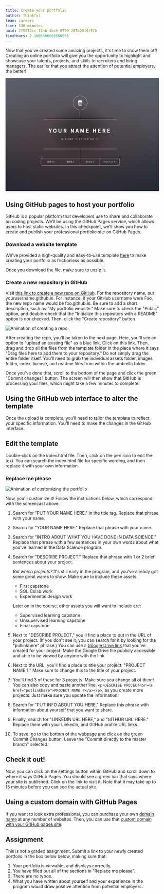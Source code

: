 ```yaml
---
title: Create your portfolio
author: Thinkful
team: careers
time: 130 minutes
uuid: 2f5212cc-13ab-4bab-8799-287a20f6f57b
timeHours: 2.1666666666666665
---
```


Now that you've created some amazing projects, it's time to show them off! Creating an online portfolio will give you the opportunity to highlight and showcase your talents, projects, and skills to recruiters and hiring managers. The earlier that you attract the attention of potential employers, the better!


![Image of portfolio template homepage](portfolio_site.png)

## Using GitHub pages to host your portfolio

GitHub is a popular platform that developers use to share and collaborate on coding projects. We'll be using the GitHub Pages service, which allows users to host static websites. In this checkpoint, we'll show you how to create and publish your professional portfolio site on GitHub Pages.

### Download a website template

We've provided a high-quality and easy-to-use template [here](https://tf-assets-prod.s3.amazonaws.com/tf-curric/data-science/html5up-dimension.7.10.19.zip) to make creating your portfolio as frictionless as possible. 

Once you download the file, make sure to unzip it.

### Create a new repository in GitHub

Visit [this link to create a new repo on GitHub](https://github.com/new). For the repository name, put yourusername.github.io. For instance, if your GitHub username were Foo, the new repo name would be foo.github.io. Be sure to add a short description, such as "My portfolio website." Make sure to check the "Public" option, and double-check that the "Initialize this repository with a README" option is _not_ checked. Then, click the "Create repository" button.

![Animation of creating a repo](portfolio2.gif)

After creating the repo, you'll be taken to the next page. Here, you'll see an option to "upload an existing file" as a blue link. Click on this link. Then, drag and drop all the files from the template folder in the place where it says "Drag files here to add them to your repository." Do not simply drag the entire folder itself. You'll need to grab the individual assets folder, images folder, index, license, and readme files from within the umbrella folder.

Once you've done that, scroll to the bottom of the page and click the green "Commit changes" button. The screen will then show that GitHub is processing your files, which might take a few minutes to complete.


## Using the GitHub web interface to alter the template

Once the upload is complete, you'll need to tailor the template to reflect your specific information. You'll need to make the changes in the GitHub interface.

## Edit the template

Double-click on the index.html file. Then, click on the pen icon to edit the text. You can search the index.html file for specific wording, and then replace it with your own information.

### Replace me please

![Animation of customizing the portfolio](portfolio4.gif)

Now, you'll customize it! Follow the instructions below, which correspond with the screencast above.

1. Search for "PUT YOUR NAME HERE." in the title tag. Replace that phrase with your name.
2. Search for "YOUR NAME HERE." Replace that phrase with your name.
3. Search for "INTRO ABOUT WHAT YOU HAVE DONE IN DATA SCIENCE." Replace that phrase with a few sentences in your own words about what you've learned in the Data Science program.
4. Search for "DESCRIBE PROJECT." Replace that phrase with 1 or 2 brief sentences about your project.   
  
    *But which projects?* It's still early in the program, and you've already got some great wares to show. Make sure to include these assets:   
    - First capstone
    - SQL Colab work
    - Experimental design work
  
    Later on in the course, other assets you will want to include are:  
    
    - Supervised learning capstone
    - Unsupervised learning capstone
    - Final capstone
  
5. Next to "DESCRIBE PROJECT," you'll find a place to put in the URL of your project. (If you don't see it, you can search for it by looking for the "putlinkhere" phrase.) You can use a [Google Drive link](https://support.google.com/drive/answer/2494822?hl=en&ref_topic=7000947) that you've created for your project. Make the Google Drive file publicly accessible and able to be viewed by anyone with the link. 
6. Next to the URL, you'll find a place to title your project: "PROJECT NAME 1." Make sure to change this to the title of your project.
7. You'll find 3 of these for 3 projects. Make sure you change all of them! You can also copy and paste another line, `<p>DESCRIBE PROJECT<br><a href="putlinkhere">PROJECT NAME 4</a></p>`, as you create more projects. Just make sure you update the information!
8. Search for "PUT INFO ABOUT YOU HERE." Replace this phrase with information about yourself that you want to share.
9. Finally, search for "LINKEDIN URL HERE," and "GITHUB URL HERE." Replace them with your LinkedIn, and GitHub profile URL links.
10. To save, go to the bottom of the webpage and click on the green Commit Changes button. Leave the "Commit directly to the master branch" selected. 

## Check it out!

Now, you can click on the settings button within GitHub and scroll down to where it says GitHub Pages. You should see a green bar that says where your site is published. Click on the link to visit it. Note that it may take up to 15 minutes before you can see the actual site.

## Using a custom domain with GitHub Pages

If you want to look extra professional, you can purchase your own [domain name](https://www.namesilo.com/) at any number of websites. Then, you can use that [custom domain with your GitHub pages site](https://help.github.com/en/articles/using-a-custom-domain-with-github-pages).

## Assignment

This is not a graded assignment. Submit a link to your newly created portfolio in the box below below, making sure that:

1. Your portfolio is viewable, and displays correctly.
2. You have filled out all of the sections in "Replace me please".
3. There are no typos.
4. What you have written about yourself and your experience in the program would draw positive attention from potential employers.
